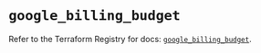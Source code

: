 # `google_billing_budget`

Refer to the Terraform Registry for docs: [`google_billing_budget`](https://registry.terraform.io/providers/hashicorp/google/6.23.0/docs/resources/billing_budget).
